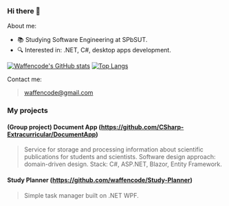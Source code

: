 ### Hi there 👋

<!--
**waffencode/waffencode** is a ✨ _special_ ✨ repository because its `README.md` (this file) appears on your GitHub profile.

Here are some ideas to get you started:

- 🔭 I’m currently working on ...
- 🌱 I’m currently learning ...
- 👯 I’m looking to collaborate on ...
- 🤔 I’m looking for help with ...
- 💬 Ask me about ...
- 📫 How to reach me: ...
- 😄 Pronouns: ...
- ⚡ Fun fact: ...
-->

About me:

- 📚 Studying Software Engineering at SPbSUT. 
- 🔍 Interested in: .NET, C#, desktop apps development.

[![Waffencode's GitHub stats](https://github-readme-stats.vercel.app/api?username=waffencode&hide=stars,contribs&show_icons=true&hide_rank=true)](https://github.com/waffencode/github-readme-stats)
[![Top Langs](https://github-readme-stats.vercel.app/api/top-langs/?username=waffencode&layout=compact)](https://github.com/waffencode/github-readme-stats)

Contact me:

> waffencode@gmail.com

### My projects

#### (Group project) Document App (https://github.com/CSharp-Extracurricular/DocumentApp)

> Service for storage and processing information about scientific publications for students and scientists. Software design approach: domain-driven design. Stack: C#, ASP.NET, Blazor, Entity Framework.

#### Study Planner (https://github.com/waffencode/Study-Planner)

> Simple task manager built on .NET WPF.

